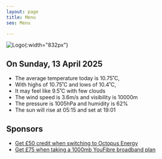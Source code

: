 ```yaml
---
layout: page
title: Menu
seo: Menu

---
```


![Logo](/images/logo.jpg){:width="832px"}

<!-- weather_marker starts -->
## On Sunday, 13 April 2025

- The average temperature today is 10.75˚C,
- With highs of 10.75˚C and lows of 10.4˚C,
- It may feel like 9.5˚C with few clouds
- The wind speed is 3.6m/s and visibility is 10000m
- The pressure is 1005hPa and humidity is 62%
- The sun will rise at 05:15 and set at 19:01

<!-- weather_marker ends -->

## Sponsors

- [Get £50 credit when switching to Octopus Energy](https://bit.ly/3oD1nnS)
- [Get £75 when taking a 1000mb YouFibre broadband plan](https://aklam.io/91zWhU?)



